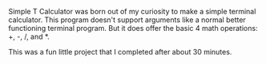 Simple T Calculator was born out of my curiosity to make a simple terminal calculator.  This program doesn't support arguments like a normal better functioning terminal program.  But it does offer the basic 4 math operations: +, -, /, and *.

This was a fun little project that I completed after about 30 minutes.

